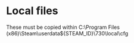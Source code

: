 # Local files

These must be copied within C:\Program Files (x86)\Steam\userdata\${STEAM_ID}\730\local\cfg
